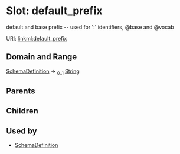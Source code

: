 
# Slot: default_prefix


default and base prefix -- used for ':' identifiers, @base and @vocab

URI: [linkml:default_prefix](https://w3id.org/linkml/default_prefix)


## Domain and Range

[SchemaDefinition](SchemaDefinition.md) &#8594;  <sub>0..1</sub> [String](types/String.md)

## Parents


## Children


## Used by

 * [SchemaDefinition](SchemaDefinition.md)

